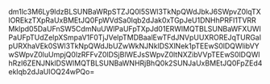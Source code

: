 dm1lc3M6Ly9ldzBLSUNBaWRpSTZJQ0l5SWl3TkNpQWdJbkJ6SWpvZ0lqTXlOREkzTXpRaUxBMEtJQ0FpWVdSa0lqb2dJak0xTGpJeU1DNHhPRFl1TVRRMklpd05DaUFnSW5CdmNuUWlPaUFpTXpJd01ERWlMQTBLSUNBaWFXUWlPaUFpTUdZelpXSmpaV1F0TjJVelpTMDBaalEwTFdJNVpUUXROREJqTURGalpURXhaVEk0SWl3TkNpQWdJbUZwWkNJNklDSXlNek1pTEEwS0lDQWlibVYwSWpvZ0luUmpjQ0lzRFFvZ0lDSjBlWEJsSWpvZ0ltNXZibVVpTEEwS0lDQWlhRzl6ZENJNklDSWlMQTBLSUNBaWNHRjBhQ0k2SUNJaUxBMEtJQ0FpZEd4eklqb2dJaUlOQ24wPQo=
